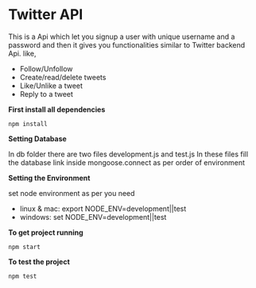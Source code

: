 # Twitter API
This is a Api which let you signup a user with unique username and a password and then it gives you functionalities similar to Twitter backend Api. like,

- Follow/Unfollow
- Create/read/delete tweets
- Like/Unlike a tweet
- Reply to a tweet


**First install all dependencies** 

`npm install`


**Setting Database**

In db folder there are two files development.js and test.js In these files fill the database link inside mongoose.connect as per order of environment

**Setting the Environment**

set node environment as per you need 
- linux & mac: export NODE_ENV=development||test
- windows: set NODE_ENV=development||test


**To get project running**

`npm start`

**To test the project** 

`npm test`

